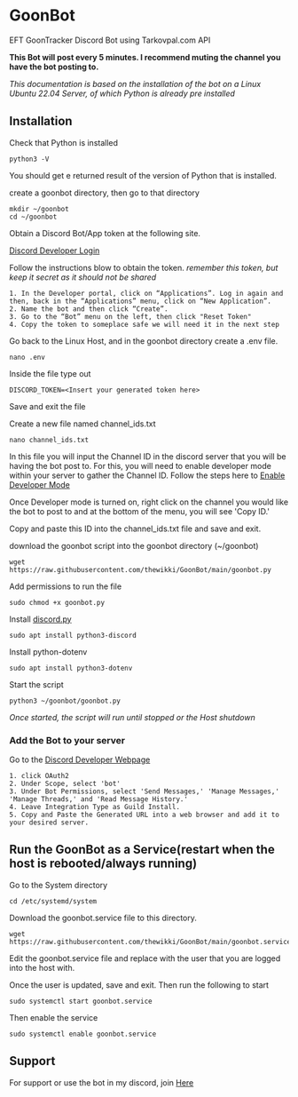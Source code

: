 
# GoonBot

EFT GoonTracker Discord Bot using Tarkovpal.com API

**This Bot will post every 5 minutes. I recommend muting the channel you have the bot posting to.**

*This documentation is based on the installation of the bot on a Linux Ubuntu 22.04 Server, of which Python is already pre installed*

## Installation

Check that Python is installed
```
python3 -V
```
    
You should get e returned result of the version of Python that is installed.

create a goonbot directory, then go to that directory
```
mkdir ~/goonbot
cd ~/goonbot
```
Obtain a Discord Bot/App token at the following site.

[Discord Developer Login](https://discord.com/login?redirect_to=%2Fdevelopers%2Fapplications)

Follow the instructions blow to obtain the token.
*remember this token, but keep it secret as it should not be shared*
```
1. In the Developer portal, click on “Applications”. Log in again and then, back in the “Applications” menu, click on “New Application”.
2. Name the bot and then click “Create”.
3. Go to the “Bot” menu on the left, then click "Reset Token"
4. Copy the token to someplace safe we will need it in the next step
```

Go back to the Linux Host, and in the goonbot directory create a .env file.
```
nano .env
```
Inside the file type out

```
DISCORD_TOKEN=<Insert your generated token here>
```
Save and exit the file

Create a new file named channel_ids.txt
```
nano channel_ids.txt
```
In this file you will input the Channel ID in the discord server that you will be having the bot post to.
For this, you will need to enable developer mode within your server to gather the Channel ID.
Follow the steps here to [Enable Developer Mode](https://support-dev.discord.com/hc/en-us/articles/360028717192-Where-can-I-find-my-Application-Team-Server-ID)

Once Developer mode is turned on, right click on the channel you would like the bot to post to and at the bottom of the menu, you will see 'Copy ID.'

Copy and paste this ID into the channel_ids.txt file and save and exit.

download the goonbot script into the goonbot directory (~/goonbot)
```
wget https://raw.githubusercontent.com/thewikki/GoonBot/main/goonbot.py
```

Add permissions to run the file
```
sudo chmod +x goonbot.py
```

Install [discord.py](https://discordpy.readthedocs.io/en/latest/intro.html)
```
sudo apt install python3-discord
```
Install python-dotenv
```
sudo apt install python3-dotenv
```
Start the script
```
python3 ~/goonbot/goonbot.py
```
*Once started, the script will run until stopped or the Host shutdown*
### Add the Bot to your server
Go to the [Discord Developer Webpage](https://discord.com/developers/applications/1128692617392181349/oauth2)
```
1. click OAuth2
2. Under Scope, select 'bot'
3. Under Bot Permissions, select 'Send Messages,' 'Manage Messages,' 'Manage Threads,' and 'Read Message History.'
4. Leave Integration Type as Guild Install.
5. Copy and Paste the Generated URL into a web browser and add it to your desired server.
```
## Run the GoonBot as a Service(restart when the host is rebooted/always running)
Go to the System directory
```
cd /etc/systemd/system
```
Download the goonbot.service file to this directory.
```
wget https://raw.githubusercontent.com/thewikki/GoonBot/main/goonbot.service
```
Edit the goonbot.service file and replace <user> with the user that you are logged into the host with.

Once the user is updated, save and exit. Then run the following to start
```
sudo systemctl start goonbot.service
```
Then enable the service
```
sudo systemctl enable goonbot.service
```

## Support

For support or use the bot in my discord, join [Here](https://discord.gg/VzUdSqn)
